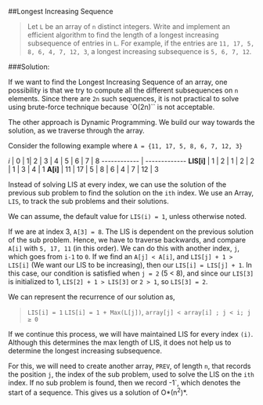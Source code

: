 ##Longest Increasing Sequence

>Let `L` be an array of `n` distinct integers. Write and implement an efficient algorithm to find the length of a longest increasing subsequence of entries in `L`. For example, if the entries are `11, 17, 5, 8, 6, 4, 7, 12, 3`, a longest increasing subsequence is `5, 6, 7, 12`.

###Solution:


If we want to find the Longest Increasing Sequence of an array, one possibility is that we try to compute all the different subsequences on `n` elements. Since there are `2n` such sequences, it is not practical to solve using brute-force technique because `O(2n)`` is not acceptable.

The other approach is Dynamic Programming. We build our way towards the solution, as we traverse through the array.

Consider the following example where `A = {11, 17, 5, 8, 6, 7, 12, 3}`

*i* | 0 | 1| 2 | 3 | 4 | 5 | 6 | 7 | 8
------------ | -------------
**LIS[i]** | 1 | 2 | 1 | 2 | 2 | 1 | 3 | 4 | 1
**A[i]** | 11 | 17 | 5 | 8 | 6 | 4 | 7 | 12 | 3

Instead of solving LIS at every index, we can use the solution of the previous sub problem to find the solution on the `ith` index. We use an Array, `LIS`, to track the sub problems and their solutions.

  We can assume, the default value for `LIS(i) = 1`, unless otherwise noted.

  If we are at index 3, `A[3] = 8`. The LIS is dependent on the previous solution of the sub problem. Hence, we have to traverse backwards, and compare `A[i]` with `5, 17, 11` (in this order). We can do this with another index, `j`, which goes from `i-1` to `0`. If we find an `A[j] < A[i]`, and `LIS[j] + 1 > LIS[i]` (We want our LIS to be increasing), then our `LIS[i] = LIS[j] + 1`. In this case, our condition is satisfied when `j = 2` (5 < 8), and since our `LIS[3]` is initialized to 1, `LIS[2] + 1 > LIS[3]` or `2 > 1`, so `LIS[3] = 2`.

We can represent the recurrence of our solution as,
> `LIS[i] = 1`
`LIS[i] = 1 + Max(L[j])`, `array[j] < array[i] ; j < i; j ≥ 0`

If we continue this process, we will have maintained LIS for every index `(i)`. Although this determines the max length of LIS, it does not help us to determine the longest increasing subsequence.

For this, we will need to create another array, `PREV`, of length `n`, that records the position `j`, the index of the sub problem, used to solve the LIS on the `ith` index. If no sub problem is found, then we record -1`, which denotes the start of a sequence. This gives us a solution of O*(n<sup>2</sup>)*.
